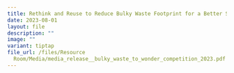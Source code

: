 ```yaml
---
title: Rethink and Reuse to Reduce Bulky Waste Footprint for a Better SG
date: 2023-08-01
layout: file
description: ""
image: ""
variant: tiptap
file_url: /files/Resource
  Room/Media/media_release__bulky_waste_to_wonder_competition_2023.pdf
---
```

